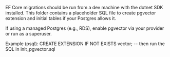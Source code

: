 EF Core migrations should be run from a dev machine with the dotnet SDK installed.
This folder contains a placeholder SQL file to create pgvector extension and initial tables if your Postgres allows it.

If using a managed Postgres (e.g., RDS), enable pgvector via your provider or run as a superuser.

Example (psql):
  CREATE EXTENSION IF NOT EXISTS vector;
  -- then run the SQL in init_pgvector.sql
